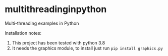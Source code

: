 # multithreadinginpython
Multi-threading examples in Python

Installation notes:
1. This project has been tested with python 3.8
2. It needs the graphics module, to install just run `pip install graphics.py`

